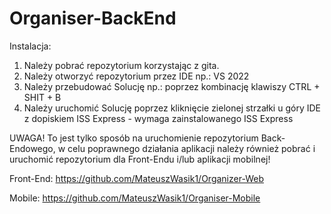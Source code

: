 # Organiser-BackEnd

Instalacja:

1. Należy pobrać repozytorium korzystając z gita.
2. Należy otworzyć repozytorium przez IDE np.: VS 2022
3. Należy przebudować Solucję np.: poprzez kombinację klawiszy CTRL + SHIT + B
4. Należy uruchomić Solucję poprzez kliknięcie zielonej strzałki u góry IDE z dopiskiem ISS Express - wymaga zainstalowanego ISS Express 

UWAGA! 
To jest tylko sposób na uruchomienie repozytorium Back-Endowego, w celu poprawnego działania aplikacji należy również pobrać i uruchomić repozytorium dla Front-Endu i/lub aplikacji mobilnej!

Front-End: 
https://github.com/MateuszWasik1/Organizer-Web

Mobile: 
https://github.com/MateuszWasik1/Organiser-Mobile
